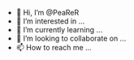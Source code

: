 - 👋 Hi, I’m @PeaReR
- 👀 I’m interested in ...
- 🌱 I’m currently learning ...
- 💞️ I’m looking to collaborate on ...
- 📫 How to reach me ...

<!---
PeaReR/PeaReR is a ✨ special ✨ repository because its `README.md` (this file) appears on your GitHub profile.
You can click the Preview link to take a look at your changes.
--->
